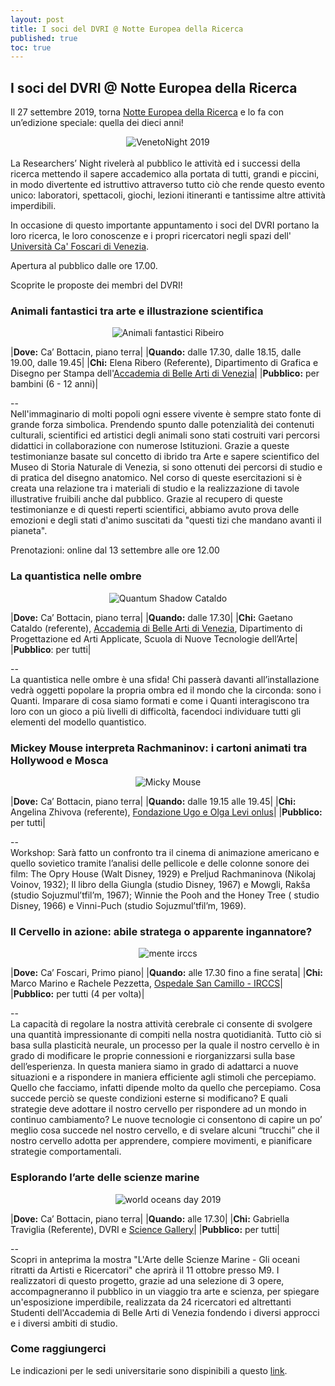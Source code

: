 ```yaml
---
layout: post
title: I soci del DVRI @ Notte Europea della Ricerca
published: true
toc: true
---
```

## I soci del DVRI @ Notte Europea della Ricerca
Il 27 settembre 2019, torna [Notte Europea della Ricerca](https://www.unive.it/pag/34407) e lo fa con un’edizione speciale: quella dei dieci anni!

<div style="text-align:center">
  <img src="{{ site.baseurl }}/assets/posts/venetonight.png" alt="VenetoNight 2019" />
</div>
<br>
La Researchers’ Night rivelerà al pubblico le attività ed i successi della ricerca mettendo il sapere accademico alla portata di tutti, grandi e piccini, in modo divertente ed istruttivo attraverso tutto ciò che rende questo evento unico: laboratori, spettacoli, giochi, lezioni itineranti e tantissime altre attività imperdibili.

In occasione di questo importante appuntamento i soci del DVRI portano la loro ricerca, le loro conoscenze e i propri ricercatori negli spazi dell' [Università Ca' Foscari di Venezia](unive.it).

Apertura al pubblico dalle ore 17.00.

Scoprite le proposte dei membri del DVRI!

### Animali fantastici tra arte e illustrazione scientifica

<div style="text-align:center">
  <img src="{{ site.baseurl }}/assets/posts/animali_fantastici.png" alt="Animali fantastici Ribeiro" />
</div>

|**Dove:** Ca’ Bottacin, piano terra|
|**Quando:** dalle 17.30, dalle 18.15, dalle 19.00, dalle 19.45|
|**Chi:** Elena Ribero (Referente), Dipartimento di Grafica e Disegno per Stampa dell'[Accademia di Belle Arti di Venezia](http://accademiavenezia.it)|
|**Pubblico:** per bambini (6 - 12 anni)|

--<br>
Nell'immaginario di molti popoli ogni essere vivente è sempre stato fonte di grande forza simbolica. Prendendo spunto dalle potenzialità dei contenuti culturali, scientifici ed artistici degli animali sono stati costruiti vari percorsi didattici in collaborazione con numerose Istituzioni. Grazie a queste testimonianze basate sul concetto di ibrido tra Arte e sapere scientifico del Museo di Storia Naturale di Venezia, si sono ottenuti dei percorsi di studio e di pratica del disegno anatomico. Nel corso di queste esercitazioni si è creata una relazione tra i materiali di studio e la realizzazione di tavole illustrative fruibili anche dal pubblico. Grazie al recupero di queste testimonianze e di questi reperti scientifici, abbiamo avuto prova delle emozioni e degli stati d'animo suscitati da "questi tizi che mandano avanti il pianeta".

Prenotazioni: online dal 13 settembre alle ore 12.00

### La quantistica nelle ombre

<div style="text-align:center">
  <img src="{{ site.baseurl }}/assets/posts/quantum_shadow.png" alt="Quantum Shadow Cataldo" />
</div>

|**Dove:** Ca’ Bottacin, piano terra|
|**Quando:** dalle 17.30|
|**Chi:** Gaetano Cataldo (referente), [Accademia di Belle Arti di Venezia](http://accademiavenezia.it), Dipartimento di Progettazione ed Arti Applicate, Scuola di Nuove Tecnologie dell’Arte|
|**Pubblico**: per tutti|

--<br>
La quantistica nelle ombre è una sfida! Chi passerà davanti all’installazione vedrà oggetti popolare la propria ombra ed il mondo che la circonda: sono i Quanti. Imparare di cosa siamo formati e come i Quanti interagiscono tra loro con un gioco a più livelli di difficoltà, facendoci individuare tutti gli elementi del modello quantistico.

### Mickey Mouse interpreta Rachmaninov: i cartoni animati tra Hollywood e Mosca

<div style="text-align:center">
  <img src="{{ site.baseurl }}/assets/posts/topolino.png" alt="Micky Mouse" />
</div>

|**Dove:** Ca’ Bottacin, piano terra|
|**Quando:** dalle 19.15 alle 19.45|
|**Chi:** Angelina Zhivova (referente), [Fondazione Ugo e Olga Levi onlus](https://www.fondazionelevi.it/)|
|**Pubblico:** per tutti|

--<br>
Workshop: Sarà fatto un confronto tra il cinema di animazione americano e quello sovietico tramite l’analisi delle pellicole e delle colonne sonore dei film:
The Opry House (Walt Disney, 1929) e Preljud Rachmaninova (Nikolaj Voinov, 1932);
Il libro della Giungla (studio Disney, 1967) e Mowgli, Rakša (studio Sojuzmul’tfil’m, 1967);
Winnie the Pooh and the Honey Tree ( studio Disney, 1966) e Vinni-Puch (studio Sojuzmul’tfil’m, 1969).

### Il Cervello in azione: abile stratega o apparente ingannatore?

<div style="text-align:center">
  <img src="{{ site.baseurl }}/assets/posts/mente.png" alt="mente irccs" />
</div>

|**Dove:** Ca’ Foscari, Primo piano|
|**Quando:** alle 17.30 fino a fine serata|
|**Chi:** Marco Marino e Rachele Pezzetta, [Ospedale San Camillo - IRCCS](https://ospedalesancamillo.net/)|
|**Pubblico:** per tutti (4 per volta)|

--<br>
La capacità di regolare la nostra attività cerebrale ci consente di svolgere una quantità impressionante di compiti nella nostra quotidianità. Tutto ciò si basa sulla plasticità neurale, un processo per la quale il nostro cervello è in grado di modificare le proprie connessioni e riorganizzarsi sulla base dell’esperienza. In questa maniera siamo in grado di adattarci a nuove situazioni e a rispondere in maniera efficiente agli stimoli che percepiamo. Quello che facciamo, infatti dipende molto da quello che percepiamo. Cosa succede perciò se queste condizioni esterne si modificano? E quali strategie deve adottare il nostro cervello per rispondere ad un mondo in continuo cambiamento? Le nuove tecnologie ci consentono di capire un po’ meglio cosa succede nel nostro cervello, e di svelare alcuni “trucchi” che il nostro cervello adotta per apprendere, compiere movimenti, e pianificare strategie comportamentali.

### Esplorando l’arte delle scienze marine

<div style="text-align:center">
  <img src="{{ site.baseurl }}/assets/posts/mostra.jpg" alt="world oceans day 2019" />
</div>

|**Dove:** Ca’ Bottacin, piano terra|
|**Quando:** alle 17.30|
|**Chi:** Gabriella Traviglia (Referente), DVRI e [Science Gallery](venice.sciencegallery.com)|
|**Pubblico:** per tutti|

--<br>
Scopri in anteprima la mostra "L'Arte delle Scienze Marine - Gli oceani ritratti da Artisti e Ricercatori" che aprirà il 11 ottobre presso M9.
I realizzatori di questo progetto, grazie ad una selezione di 3 opere, accompagneranno il pubblico in un viaggio tra arte e scienza, per spiegare un'esposizione imperdibile, realizzata da 24 ricercatori ed altrettanti Studenti dell'Accademia di Belle Arti di Venezia fondendo i diversi approcci e i diversi ambiti di studio.


### Come raggiungerci

Le indicazioni per le sedi universitarie sono dispinibili a questo [link](https://www.unive.it/pag/10109/).
